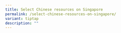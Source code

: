 ```yaml
---
title: Select Chinese resources on Singapore
permalink: /select-chinese-resources-on-singapore/
variant: tiptap
description: ""
---
```

